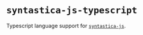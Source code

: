 # `syntastica-js-typescript`

Typescript language support for [`syntastica-js`](https://www.npmjs.com/package/@syntastica/core).
